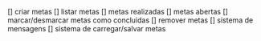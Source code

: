 [] criar metas
[] listar metas
    [] metas realizadas
    [] metas abertas
[] marcar/desmarcar metas como concluidas
[] remover metas
[] sistema de mensagens 
[] sistema de carregar/salvar metas